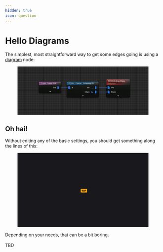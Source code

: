 ```yaml
---
hidden: true
icon: question
---
```


# Hello Diagrams

The simplest, most straightforward way to get some edges going is using a [diagram](../../../node-library/clusters/diagrams/) node:

<figure><img src="../../../.gitbook/assets/image (1) (1) (1) (1) (1) (1) (1) (1) (1) (1) (1).png" alt=""><figcaption></figcaption></figure>

## Oh hai!

Without editing any of the basic settings, you should get something along the lines of this:

<figure><img src="../../../.gitbook/assets/placeholder-wide.jpg" alt=""><figcaption></figcaption></figure>

Depending on your needs, that can be a bit boring.\
\
TBD
